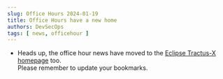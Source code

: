 ```yaml
---
slug: Office Hours 2024-01-19
title: Office Hours have a new home
authors: DevSecOps
tags: [ news, officehour ]
---
```


- Heads up, the office hour news have moved to the [Eclipse Tractus-X homepage](https://eclipse-tractusx.github.io/community/meeting-minutes/) too.  
Please remember to update your bookmarks.
